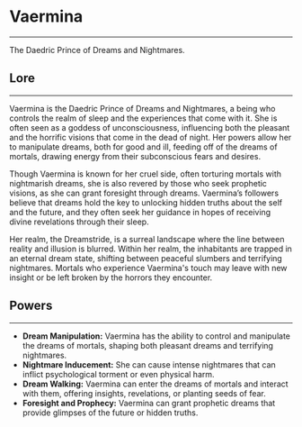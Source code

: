 # Vaermina
---
The Daedric Prince of Dreams and Nightmares.

## **Lore**
---
Vaermina is the Daedric Prince of Dreams and Nightmares, a being who controls the realm of sleep and the experiences that come with it. She is often seen as a goddess of unconsciousness, influencing both the pleasant and the horrific visions that come in the dead of night. Her powers allow her to manipulate dreams, both for good and ill, feeding off of the dreams of mortals, drawing energy from their subconscious fears and desires.

Though Vaermina is known for her cruel side, often torturing mortals with nightmarish dreams, she is also revered by those who seek prophetic visions, as she can grant foresight through dreams. Vaermina’s followers believe that dreams hold the key to unlocking hidden truths about the self and the future, and they often seek her guidance in hopes of receiving divine revelations through their sleep.

Her realm, the Dreamstride, is a surreal landscape where the line between reality and illusion is blurred. Within her realm, the inhabitants are trapped in an eternal dream state, shifting between peaceful slumbers and terrifying nightmares. Mortals who experience Vaermina's touch may leave with new insight or be left broken by the horrors they encounter.

## **Powers**
---
- **Dream Manipulation:** Vaermina has the ability to control and manipulate the dreams of mortals, shaping both pleasant dreams and terrifying nightmares.
- **Nightmare Inducement:** She can cause intense nightmares that can inflict psychological torment or even physical harm.
- **Dream Walking:** Vaermina can enter the dreams of mortals and interact with them, offering insights, revelations, or planting seeds of fear.
- **Foresight and Prophecy:** Vaermina can grant prophetic dreams that provide glimpses of the future or hidden truths.
